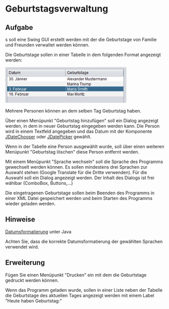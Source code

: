# Geburtstagsverwaltung

## Aufgabe

s soll eine Swing GUI erstellt werden mit der die Geburtstage von Familie und Freunden verwaltet werden können.

Die Geburtstage sollen in einer Tabelle in dem folgenden Format angezeigt werden:

![Image](img/blobid0.png)

Mehrere Personen können an dem selben Tag Geburtstag haben.

Über einen Menüpunkt "Geburtstag hinzufügen" soll ein Dialog angezeigt werden, in dem in neuer Geburtstag eingegeben werden kann. Die Person wird in einem Textfeld angegeben und das Datum mit der Komponente [JDateChooser](https://toedter.com/jcalendar/) oder [JDatePicker](https://github.com/JDatePicker/JDatePicker) gewählt.

Wenn in der Tabelle eine Person ausgewählt wurde, soll über einen weiteren Menüpunkt "Geburtstag löschen" diese Person entfernt werden.

Mit einem Menüpunkt "Sprache wechseln" soll die Sprache des Programms gewechselt werden können. Es sollen mindestens drei Sprachen zur Auswahl stehen (Google Translate für die Dritte verwenden). Für die Auswahl soll ein Dialog angezeigt werden. Der Inhalt des Dialogs ist frei wählbar (ComboBox, Buttons,...)

Die eingetragenen Geburtstage sollen beim Beenden des Programms in einer XML Datei gespeichert werden und beim Starten des Programms wieder geladen werden.

## Hinweise

[Datumsformatierung](https://www.journaldev.com/17899/java-simpledateformat-java-date-format) unter Java

Achten Sie, dass die korrekte Datumsformatierung der gewählten Sprachen verwendet wird.

## Erweiterung

Fügen Sie einen Menüpunkt "Drucken" ein mit dem die Geburtstage gedruckt werden können.

Wenn das Programm geladen wurde, sollen in einer Liste neben der Tabelle die Geburtstage des aktuellen Tages angezeigt werden mit einem Label "Heute haben Geburtstag:"